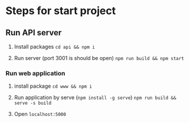 
# Steps for start project

## Run API server

1. Install packages
`cd api && npm i`

2. Run server (port 3001 is should be open)
`npm run build && npm start`

### Run web application

1. install package
`cd www && npm i`

2. Run application by serve (`npm install -g serve`)
`npm run build && serve -s build`
   
3. Open `localhost:5000`
